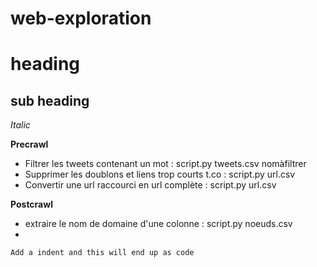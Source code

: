 # web-exploration

heading
==============
sub heading
--------------

*Italic*


**Precrawl**

- Filtrer les tweets contenant un mot :                 script.py tweets.csv nomàfiltrer
- Supprimer les doublons et liens trop courts t.co :    script.py url.csv
- Convertir une url raccourci en url complète    :      script.py url.csv

**Postcrawl**
 

- extraire le nom de domaine d'une colonne :            script.py noeuds.csv
-

    Add a indent and this will end up as code
